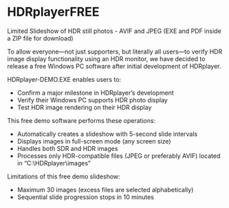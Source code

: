 # HDRplayerFREE
Limited Slideshow of HDR still photos - AVIF and JPEG
(EXE and PDF inside a ZIP file for download)

To allow everyone—not just supporters, but literally all users—to verify HDR image display functionality using an HDR monitor, we have decided to release a free Windows PC software after initial development of HDRplayer.

HDRplayer-DEMO.EXE enables users to:
- Confirm a major milestone in HDRplayer’s development
- Verify their Windows PC supports HDR photo display
- Test HDR image rendering on their HDR display 

This free demo software performs these operations:
- Automatically creates a slideshow with 5-second slide intervals
- Displays images in full-screen mode (any screen size)
- Handles both SDR and HDR images
- Processes only HDR-compatible files (JPEG or preferably AVIF) located in “C:\HDRplayer\images”

Limitations of this free demo slideshow:
- Maximum 30 images (excess files are selected alphabetically)
- Sequential slide progression stops in 10 minutes
